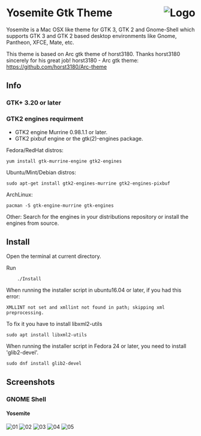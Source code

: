 <img src="https://github.com/vinceliuice/Yosemite-gtk-theme/blob/imgs/logo.png" alt="Logo" align="right" /> Yosemite Gtk Theme
======

Yosemite is a Mac OSX like theme for GTK 3, GTK 2 and Gnome-Shell which supports GTK 3 and GTK 2 based desktop environments like Gnome, Pantheon, XFCE, Mate, etc.

This theme is based on Arc gtk theme of horst3180. Thanks horst3180 sincerely for his great job! 
horst3180 - Arc gtk theme: https://github.com/horst3180/Arc-theme

## Info

### GTK+ 3.20 or later

### GTK2 engines requirment
- GTK2 engine Murrine 0.98.1.1 or later.
- GTK2 pixbuf engine or the gtk(2)-engines package.

Fedora/RedHat distros:

    yum install gtk-murrine-engine gtk2-engines

Ubuntu/Mint/Debian distros:

    sudo apt-get install gtk2-engines-murrine gtk2-engines-pixbuf

ArchLinux:

    pacman -S gtk-engine-murrine gtk-engines

Other:
Search for the engines in your distributions repository or install the engines from source.

## Install

Open the terminal at current directory.

Run

        ./Install

When running the installer script in ubuntu16.04 or later, if you had this error:

    XMLLINT not set and xmllint not found in path; skipping xml preprocessing.

To fix it you have to install libxml2-utils

    sudo apt install libxml2-utils

When running the installer script in Fedora 24 or later, you need to install 'glib2-devel'.

    sudo dnf install glib2-devel

## Screenshots

### GNOME Shell

#### Yosemite
![01](https://github.com/vinceliuice/Yosemite-gtk-theme/blob/imgs/screenshot1.jpeg?raw=true)
![02](https://github.com/vinceliuice/Yosemite-gtk-theme/blob/imgs/screenshot2.jpeg?raw=true)
![03](https://github.com/vinceliuice/Yosemite-gtk-theme/blob/imgs/screenshot3.jpeg?raw=true)
![04](https://github.com/vinceliuice/Yosemite-gtk-theme/blob/imgs/screenshot4.jpeg?raw=true)
![05](https://github.com/vinceliuice/Yosemite-gtk-theme/blob/imgs/screenshot5.jpeg?raw=true)


